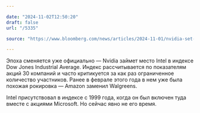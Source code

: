 ```yaml
---

date: "2024-11-02T12:50:20"
draft: false
url: "/5335"

source: "https://www.bloomberg.com/news/articles/2024-11-01/nvidia-set-to-replace-intel-in-the-dow-jones-industrial-average"

---
```

Эпоха сменяется уже официально — Nvidia займет место Intel в индексе Dow Jones Industrial Average. Индекс рассчитывается по показателям акций 30 компаний и часто критикуется за как раз ограниченное количество участников. Ранее в феврале этого года в нем уже была похожая рокировка — Amazon заменил Walgreens. 

Intel присутствовал в индексе с 1999 года, когда он был включен туда вместе с акциями Microsoft. Но сейчас явно не его время.
